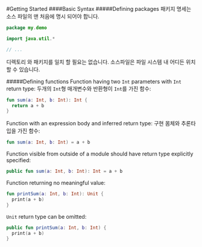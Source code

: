 #Getting Started
####Basic Syntax
#####Defining packages
패키지 명세는 소스 파일의 맨 처음에 명시 되어야 합니다.
```Kotlin
package my.demo

import java.util.*

// ...
```
디렉토리 와 패키지를 일치 할 필요는 없습니다. 소스파일은 파일 시스템 내 어디든 위치할 수 있습니다.

#####Defining functions
Function having two `Int` parameters with `Int` return type:
두개의 `Int`형 매개변수와 반환형이 `Int`를 가진 함수:
```Kotlin
fun sum(a: Int, b: Int): Int {
  return a + b
}
```
Function with an expression body and inferred return type:
구현 몸체와 추론타입을 가진 함수:
```Kotlin
fun sum(a: Int, b: Int) = a + b
```
Function visible from outside of a module should have return type explicitly
specified:
```Kotlin
public fun sum(a: Int, b: Int): Int = a + b
```
Function returning no meaningful value:
```Kotlin
fun printSum(a: Int, b: Int): Unit {
  print(a + b)
}
```
`Unit` return type can be omitted:
```Kotlin
public fun printSum(a: Int, b: Int) {
  print(a + b)
}
```
